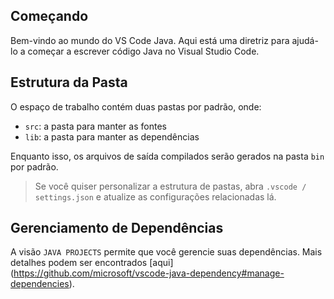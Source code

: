 ## Começando

Bem-vindo ao mundo do VS Code Java. Aqui está uma diretriz para ajudá-lo a começar a escrever código Java no Visual Studio Code.

## Estrutura da Pasta

O espaço de trabalho contém duas pastas por padrão, onde:

- `src`: a pasta para manter as fontes
- `lib`: a pasta para manter as dependências

Enquanto isso, os arquivos de saída compilados serão gerados na pasta `bin` por padrão.

> Se você quiser personalizar a estrutura de pastas, abra `.vscode / settings.json` e atualize as configurações relacionadas lá.

## Gerenciamento de Dependências

A visão `JAVA PROJECTS` permite que você gerencie suas dependências. Mais detalhes podem ser encontrados [aqui] (https://github.com/microsoft/vscode-java-dependency#manage-dependencies).